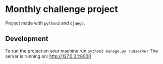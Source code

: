 # Monthly challenge project

Project made with `python3` and `django`.

## Development

To run the project on your machine run `python3 manage.py runserver`
The server is running on: http://127.0.0.1:8000
